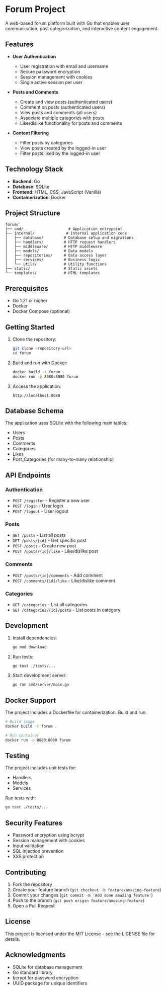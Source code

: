 # Forum Project

A web-based forum platform built with Go that enables user communication, post categorization, and interactive content engagement.

## Features

- **User Authentication**
  - User registration with email and username
  - Secure password encryption
  - Session management with cookies
  - Single active session per user

- **Posts and Comments**
  - Create and view posts (authenticated users)
  - Comment on posts (authenticated users)
  - View posts and comments (all users)
  - Associate multiple categories with posts
  - Like/dislike functionality for posts and comments

- **Content Filtering**
  - Filter posts by categories
  - View posts created by the logged-in user
  - Filter posts liked by the logged-in user

## Technology Stack

- **Backend**: Go
- **Database**: SQLite
- **Frontend**: HTML, CSS, JavaScript (Vanilla)
- **Containerization**: Docker

## Project Structure

```
forum/
├── cmd/                    # Application entrypoint
├── internal/              # Internal application code
│   ├── database/         # Database setup and migrations
│   ├── handlers/         # HTTP request handlers
│   ├── middleware/       # HTTP middleware
│   ├── models/           # Data models
│   ├── repositories/     # Data access layer
│   ├── services/         # Business logic
│   └── utils/            # Utility functions
├── static/               # Static assets
└── templates/            # HTML templates
```

## Prerequisites

- Go 1.21 or higher
- Docker
- Docker Compose (optional)

## Getting Started

1. Clone the repository:
   ```bash
   git clone <repository-url>
   cd forum
   ```

2. Build and run with Docker:
   ```bash
   docker build -t forum .
   docker run -p 8080:8080 forum
   ```

3. Access the application:
   ```
   http://localhost:8080
   ```

## Database Schema

The application uses SQLite with the following main tables:
- Users
- Posts
- Comments
- Categories
- Likes
- Post_Categories (for many-to-many relationship)

## API Endpoints

### Authentication
- `POST /register` - Register a new user
- `POST /login` - User login
- `POST /logout` - User logout

### Posts
- `GET /posts` - List all posts
- `GET /posts/{id}` - Get specific post
- `POST /posts` - Create new post
- `POST /posts/{id}/like` - Like/dislike post

### Comments
- `POST /posts/{id}/comments` - Add comment
- `POST /comments/{id}/like` - Like/dislike comment

### Categories
- `GET /categories` - List all categories
- `GET /categories/{id}/posts` - List posts in category

## Development

1. Install dependencies:
   ```bash
   go mod download
   ```

2. Run tests:
   ```bash
   go test ./tests/...
   ```

3. Start development server:
   ```bash
   go run cmd/server/main.go
   ```

## Docker Support

The project includes a Dockerfile for containerization. Build and run:

```bash
# Build image
docker build -t forum .

# Run container
docker run -p 8080:8080 forum
```

## Testing

The project includes unit tests for:
- Handlers
- Models
- Services

Run tests with:
```bash
go test ./tests/...
```

## Security Features

- Password encryption using bcrypt
- Session management with cookies
- Input validation
- SQL injection prevention
- XSS protection

## Contributing

1. Fork the repository
2. Create your feature branch (`git checkout -b feature/amazing-feature`)
3. Commit your changes (`git commit -m 'Add some amazing feature'`)
4. Push to the branch (`git push origin feature/amazing-feature`)
5. Open a Pull Request

## License

This project is licensed under the MIT License - see the LICENSE file for details.

## Acknowledgments

- SQLite for database management
- Go standard library
- bcrypt for password encryption
- UUID package for unique identifiers